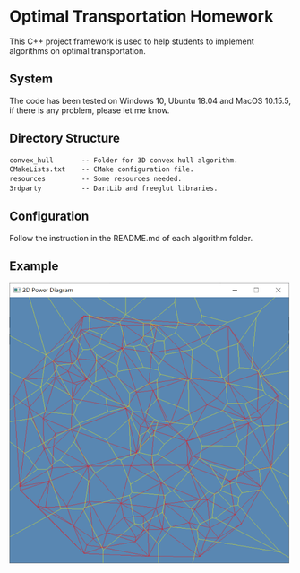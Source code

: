 # Optimal Transportation Homework

This C++ project framework is used to help students to implement algorithms on optimal transportation.

## System

The code has been tested on Windows 10, Ubuntu 18.04 and MacOS 10.15.5, if there is any problem, please let me know.

## Directory Structure

``` txt
convex_hull       -- Folder for 3D convex hull algorithm. 
CMakeLists.txt    -- CMake configuration file.
resources         -- Some resources needed.
3rdparty          -- DartLib and freeglut libraries.
```

## Configuration

Follow the instruction in the README.md of each algorithm folder.

## Example


<img src="https://raw.githubusercontent.com/chengengjian/DelaunayaTriangulation/master/img/H2B%7D_%7BKK8J%7BTWF7A_%24NB3RX.png" width="500" height="500" alt="step1"/><br/>
